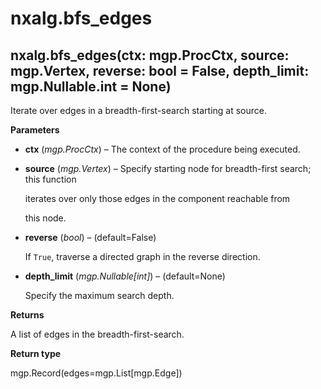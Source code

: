 # nxalg.bfs\_edges

## nxalg.bfs\_edges\(ctx: mgp.ProcCtx, source: mgp.Vertex, reverse: bool = False, depth\_limit: mgp.Nullable.int = None\)

Iterate over edges in a breadth-first-search starting at source.

**Parameters**

* **ctx** \(_mgp.ProcCtx_\) – The context of the procedure being executed.
* **source** \(_mgp.Vertex_\) – Specify starting node for breadth-first search; this function

  iterates over only those edges in the component reachable from

  this node.

* **reverse** \(_bool_\) – \(default=False\)

  If `True`, traverse a directed graph in the reverse direction.

* **depth\_limit** \(_mgp.Nullable\[int\]_\) – \(default=None\)

  Specify the maximum search depth.

**Returns**

A list of edges in the breadth-first-search.

**Return type**

mgp.Record\(edges=mgp.List\[mgp.Edge\]\)

